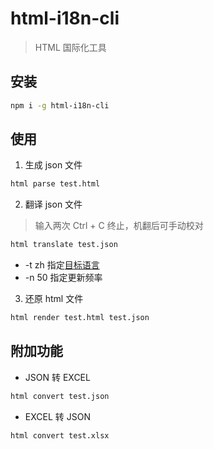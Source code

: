 # html-i18n-cli

> HTML 国际化工具

## 安装

``` sh
npm i -g html-i18n-cli
```

## 使用

1. 生成 json 文件

``` sh
html parse test.html
```

2. 翻译 json 文件

> 输入两次 Ctrl + C 终止，机翻后可手动校对

``` sh
html translate test.json
```

  * -t zh 指定[目标语言](http://api.fanyi.baidu.com/doc/21)
  * -n 50 指定更新频率

3. 还原 html 文件

``` sh
html render test.html test.json
```

## 附加功能

* JSON 转 EXCEL

``` sh
html convert test.json
```

* EXCEL 转 JSON

``` sh
html convert test.xlsx
```
